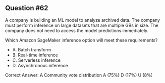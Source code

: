## Question #62

A company is building an ML model to analyze archived data. The company must perform inference on large datasets that are multiple GBs in size. The company does not need to access the model predictions immediately.

Which Amazon SageMaker inference option will meet these requirements?

- A. Batch transform
- B. Real-time inference
- C. Serverless inference
- D. Asynchronous inference 

Correct Answer: 
A Community vote distribution A (75%) D (17%) U (8%)
